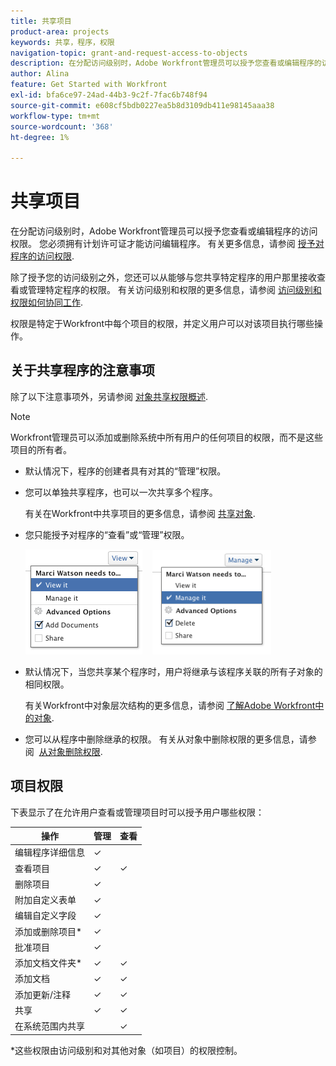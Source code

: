 ```yaml
---
title: 共享项目
product-area: projects
keywords: 共享，程序，权限
navigation-topic: grant-and-request-access-to-objects
description: 在分配访问级别时，Adobe Workfront管理员可以授予您查看或编辑程序的访问权限。 您必须拥有计划许可证才能访问编辑程序。
author: Alina
feature: Get Started with Workfront
exl-id: bfa6ce97-24ad-44b3-9c2f-7fac6b748f94
source-git-commit: e608cf5bdb0227ea5b8d3109db411e98145aaa38
workflow-type: tm+mt
source-wordcount: '368'
ht-degree: 1%

---
```


# 共享项目

在分配访问级别时，Adobe Workfront管理员可以授予您查看或编辑程序的访问权限。 您必须拥有计划许可证才能访问编辑程序。 有关更多信息，请参阅 [授予对程序的访问权限](../../administration-and-setup/add-users/configure-and-grant-access/grant-access-programs.md).

除了授予您的访问级别之外，您还可以从能够与您共享特定程序的用户那里接收查看或管理特定程序的权限。 有关访问级别和权限的更多信息，请参阅 [访问级别和权限如何协同工作](../../administration-and-setup/add-users/access-levels-and-object-permissions/how-access-levels-permissions-work-together.md).

权限是特定于Workfront中每个项目的权限，并定义用户可以对该项目执行哪些操作。

## 关于共享程序的注意事项

除了以下注意事项外，另请参阅 [对象共享权限概述](../../workfront-basics/grant-and-request-access-to-objects/sharing-permissions-on-objects-overview.md).

>[!NOTE]
>
>Workfront管理员可以添加或删除系统中所有用户的任何项目的权限，而不是这些项目的所有者。

* 默认情况下，程序的创建者具有对其的“管理”权限。

* 您可以单独共享程序，也可以一次共享多个程序。

   有关在Workfront中共享项目的更多信息，请参阅 [共享对象](../../workfront-basics/grant-and-request-access-to-objects/share-an-object.md).

* 您只能授予对程序的“查看”或“管理”权限。

   ![](assets/screen-shot-2014-01-23-at-12.45.15-pm.png)    ![](assets/screen-shot-2014-01-22-at-10.03.43-am-190x167.png)

* 默认情况下，当您共享某个程序时，用户将继承与该程序关联的所有子对象的相同权限。

   有关Workfront中对象层次结构的更多信息，请参阅 [了解Adobe Workfront中的对象](../../workfront-basics/navigate-workfront/workfront-navigation/understand-objects.md).

* 您可以从程序中删除继承的权限。 有关从对象中删除权限的更多信息，请参阅  [从对象删除权限](../../workfront-basics/grant-and-request-access-to-objects/remove-permissions-from-objects.md).

## 项目权限

下表显示了在允许用户查看或管理项目时可以授予用户哪些权限：

| **操作** | **管理** | **查看** |
|---|---|---|
| 编辑程序详细信息 | ✓ |   |
| 查看项目 | ✓ | ✓ |
| 删除项目 | ✓ |   |
| 附加自定义表单 | ✓ |   |
| 编辑自定义字段 | ✓ |   |
| 添加或删除项目&#42; | ✓ |   |
| 批准项目 | ✓ |   |
| 添加文档文件夹&#42; | ✓ | ✓ |
| 添加文档 | ✓ | ✓ |
| 添加更新/注释 | ✓ | ✓ |
| 共享 | ✓ | ✓ |
| 在系统范围内共享 |   | ✓ |

*这些权限由访问级别和对其他对象（如项目）的权限控制。 
